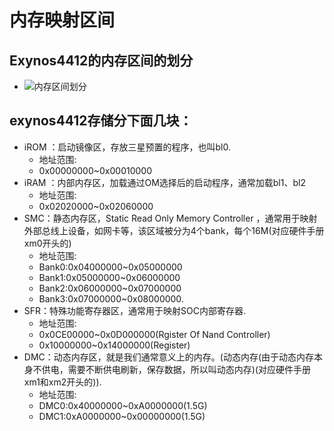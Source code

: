 # 内存映射区间

## Exynos4412的内存区间的划分

* ![内存区间划分](./image/Memory-Map.png)

## exynos4412存储分下面几块：

* iROM ：启动镜像区，存放三星预置的程序，也叫bl0.
  * 地址范围:
  * 0x00000000~0x00010000
* iRAM ：内部内存区，加载通过OM选择后的启动程序，通常加载bl1、bl2
  * 地址范围:
  * 0x02020000~0x02060000
* SMC：静态内存区，Static Read Only Memory Controller ，通常用于映射外部总线上设备，如网卡等，该区域被分为4个bank，每个16M(对应硬件手册xm0开头的)
  * 地址范围:
  * Bank0:0x04000000~0x05000000
  * Bank1:0x05000000~0x06000000
  * Bank2:0x06000000~0x07000000
  * Bank3:0x07000000~0x08000000.
* SFR：特殊功能寄存器区，通常用于映射SOC内部寄存器.
  * 地址范围:
  * 0x0CE00000~0x0D000000(Rgister Of Nand Controller)
  * 0x10000000~0x14000000(Register)
* DMC：动态内存区，就是我们通常意义上的内存。(动态内存(由于动态内存本身不供电，需要不断供电刷新，保存数据，所以叫动态内存)(对应硬件手册xm1和xm2开头的)).
  * 地址范围:
  * DMC0:0x40000000~0xA0000000(1.5G)
  * DMC1:0xA0000000~0x00000000(1.5G)